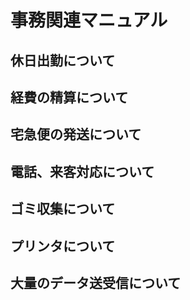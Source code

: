 # 事務関連マニュアル
## 休日出勤について
## 経費の精算について
## 宅急便の発送について
## 電話、来客対応について
## ゴミ収集について
## プリンタについて
## 大量のデータ送受信について
